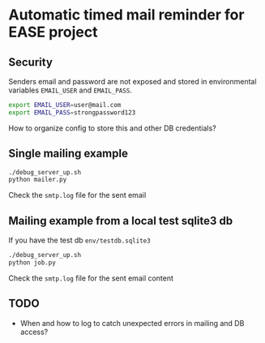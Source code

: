# Automatic timed mail reminder for EASE project

## Security
Senders email and password are not exposed and stored in environmental variables `EMAIL_USER` and `EMAIL_PASS`.

```sh
export EMAIL_USER=user@mail.com
export EMAIL_PASS=strongpassword123
```

How to organize config to store this and other DB credentials?

## Single mailing example
```sh
./debug_server_up.sh
python mailer.py
```
Check the `smtp.log` file for the sent email

## Mailing example from a local test sqlite3 db
If you have the test db `env/testdb.sqlite3`
```sh
./debug_server_up.sh
python job.py
```
Check the `smtp.log` file for the sent email content

## TODO
- When and how to log to catch unexpected errors in mailing and DB access?